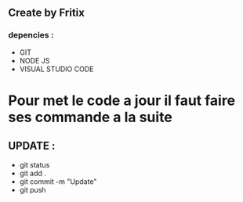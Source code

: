 ## Create by Fritix


### depencies :
- GIT
- NODE JS
- VISUAL STUDIO CODE


# Pour met le code a jour il faut faire ses commande a la suite 
## UPDATE : 

- git status
- git add .
- git commit -m "Update" 
- git push

